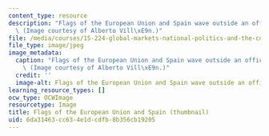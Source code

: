 ```yaml
---
content_type: resource
description: "Flags of the European Union and Spain wave outside an office building.\
  \ (Image courtesy of Alberto Vill\xE9n.)"
file: /media/courses/15-224-global-markets-national-politics-and-the-competitive-advantage-of-firms-spring-2003/6da31463cc634e1dcdfb8b356cb19205_15-224s03-th.jpg
file_type: image/jpeg
image_metadata:
  caption: "Flags of the European Union and Spain wave outside an office building.\
    \ (Image courtesy of Alberto Vill\xE9n.)"
  credit: ''
  image-alt: Flags of the European Union and Spain wave outside an office building.
learning_resource_types: []
ocw_type: OCWImage
resourcetype: Image
title: Flags of the European Union and Spain (thumbnail)
uid: 6da31463-cc63-4e1d-cdfb-8b356cb19205
---
```

